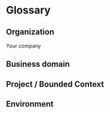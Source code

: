 # Glossary

## Organization
Your company

## Business domain

## Project / Bounded Context

## Environment


